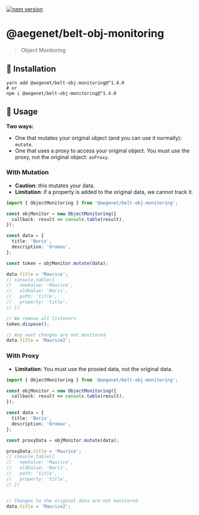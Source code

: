 [![npm version](https://img.shields.io/npm/v/@aegenet/belt-obj-monitoring.svg)](https://www.npmjs.com/package/@aegenet/belt-obj-monitoring)
<br>

# @aegenet/belt-obj-monitoring

> Object Monitoring

## 💾 Installation

```shell
yarn add @aegenet/belt-obj-monitoring@^1.4.0
# or
npm i @aegenet/belt-obj-monitoring@^1.4.0
```

## 📝 Usage

**Two ways:**
- One that mutates your original object (and you can use it normally): `mutate`.
- One that uses a proxy to access your original object. You must use the proxy, not the original object: `asProxy`.

### With Mutation

- **Caution**: this mutates your data.
- **Limitation**: if a property is added to the original data, we cannot track it.

```typescript
import { ObjectMonitoring } from '@aegenet/belt-obj-monitoring';

const objMonitor = new ObjectMonitoring({
  callback: result => console.table(result),
});

const data = {
  title: 'Boris',
  description: 'Oromov',
};

const token = objMonitor.mutate(data);

data.title = 'Maurice';
// console.table({
//   newValue: 'Maurice',
//   oldValue: 'Boris',
//   path: 'title',
//   property: 'title',
// })

// We remove all listeners
token.dispose();

// Any next changes are not monitored
data.title = 'Maurice2';
```


### With Proxy

- **Limitation**: You must use the proxied data, not the original data.

```typescript
import { ObjectMonitoring } from '@aegenet/belt-obj-monitoring';

const objMonitor = new ObjectMonitoring({
  callback: result => console.table(result),
});

const data = {
  title: 'Boris',
  description: 'Oromov',
};

const proxyData = objMonitor.mutate(data);

proxyData.title = 'Maurice';
// console.table({
//   newValue: 'Maurice',
//   oldValue: 'Boris',
//   path: 'title',
//   property: 'title',
// })


// Changes to the original data are not monitored
data.title = 'Maurice2';
```